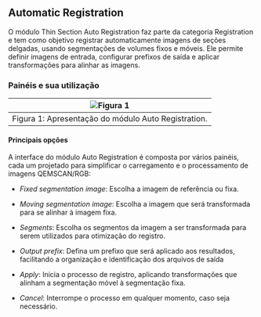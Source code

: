 ## Automatic Registration

O módulo Thin Section Auto Registration faz parte da categoria Registration e tem como objetivo registrar automaticamente imagens de seções delgadas, usando segmentações de volumes fixos e móveis. Ele permite definir imagens de entrada, configurar prefixos de saída e aplicar transformações para alinhar as imagens.

### Painéis e sua utilização

| ![Figura 1](../assets/images/thin_section/modulos/auto_registration/interface.png) |
|:-----------------------------------------------:|
| Figura 1: Apresentação do módulo Auto Registration. |



#### Principais opções
A interface do módulo Auto Registration é composta por vários painéis, cada um projetado para simplificar o carregamento e o processamento de imagens QEMSCAN/RGB:

 - _Fixed segmentation image_: Escolha a imagem de referência ou fixa.

 - _Moving segmentation image_: Escolha a imagem que será transformada para se alinhar à imagem fixa.

 - _Segments_: Escolha os segmentos da imagem a ser transformada para serem utilizados para otimização do registro.

 - _Output prefix_: Defina um prefixo que será aplicado aos resultados, facilitando a organização e identificação dos arquivos de saída

 - _Apply_:  Inicia o processo de registro, aplicando transformações que alinham a segmentação móvel à segmentação fixa.

 - _Cancel_:  Interrompe o processo em qualquer momento, caso seja necessário.
 